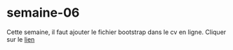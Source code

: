# semaine-06
Cette semaine, il faut ajouter le fichier bootstrap dans le cv en ligne.
Cliquer sur le [lien](https://htmlpreview.github.io/?https://github.com/mariemcp/semaine-06/master/indexcv.html)